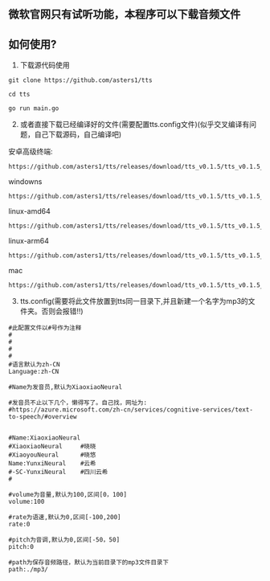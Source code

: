 ## 微软官网只有试听功能，本程序可以下载音频文件

## 如何使用?

1. 下载源代码使用

```
git clone https://github.com/asters1/tts

cd tts

go run main.go
```

2. 或者直接下载已经编译好的文件(需要配置tts.config文件)(似乎交叉编译有问题，自己下载源码，自己编译吧)

安卓高级终端:
```
https://github.com/asters1/tts/releases/download/tts_v0.1.5/tts_v0.1.5_termux_arm64
```
windowns
```
https://github.com/asters1/tts/releases/download/tts_v0.1.5/tts_v0.1.5_windowns_amd64.exe

```

linux-amd64
```
https://github.com/asters1/tts/releases/download/tts_v0.1.5/tts_v0.1.5_linux_amd64
```
linux-arm64
```
https://github.com/asters1/tts/releases/download/tts_v0.1.5/tts_v0.1.5_termux_arm64
```
mac
```
https://github.com/asters1/tts/releases/download/tts_v0.1.5/tts_v0.1.5_mac_amd64
```

3. tts.config(需要将此文件放置到tts同一目录下,并且新建一个名字为mp3的文件夹。否则会报错!!)


```
#此配置文件以#号作为注释
#
#
#
#
#语言默认为zh-CN
Language:zh-CN

#Name为发音员,默认为XiaoxiaoNeural

#发音员不止以下几个，懒得写了。自己找，网址为:
#https://azure.microsoft.com/zh-cn/services/cognitive-services/text-to-speech/#overview


#Name:XiaoxiaoNeural
#XiaoxiaoNeural     #晓晓
#XiaoyouNeural      #晓悠
Name:YunxiNeural    #云希
#-SC-YunxiNeural    #四川云希
#

#volume为音量,默认为100,区间[0，100]
volume:100

#rate为语速,默认为0,区间[-100,200]
rate:0

#pitch为音调,默认为0,区间[-50，50]
pitch:0

#path为保存音频路径，默认为当前目录下的mp3文件目录下
path:./mp3/
```







